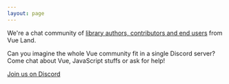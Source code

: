 ```yaml
---
layout: page
---
```


We're a chat community of [library authors, contributors and end users](/for-library) from Vue Land.

Can you imagine the whole Vue community fit in a single Discord server? Come chat about Vue, JavaScript stuffs or ask for help!

<a class="button button-shadow" href="https://discordapp.com/invite/HBherRA">Join us on Discord</a>
